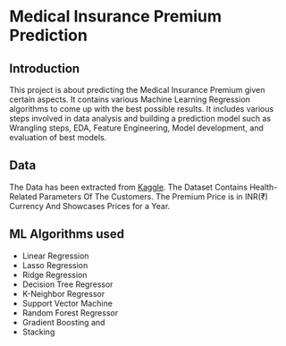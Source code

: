 # Medical Insurance Premium Prediction
## Introduction
This project is about predicting the Medical Insurance Premium given certain aspects. It contains various Machine Learning Regression algorithms to come up with the best possible results. It includes various steps involved in data analysis and building a prediction model such as Wrangling steps, EDA, Feature Engineering, Model development, and evaluation of best models.
## Data
The Data has been extracted from [Kaggle](https://www.kaggle.com/datasets/tejashvi14/medical-insurance-premium-prediction).
The Dataset Contains Health-Related Parameters Of The Customers.
The Premium Price is in INR(₹) Currency And Showcases Prices for a Year.

## ML Algorithms used
* Linear Regression
* Lasso Regression
* Ridge Regression
* Decision Tree Regressor
* K-Neighbor Regressor
* Support Vector Machine
* Random Forest Regressor
* Gradient Boosting and 
* Stacking
